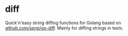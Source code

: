 # diff

Quick'n'easy string diffing functions for Golang based on [github.com/sergi/go-diff](https://github.com/sergi/go-diff). Mainly for diffing strings in tests.


